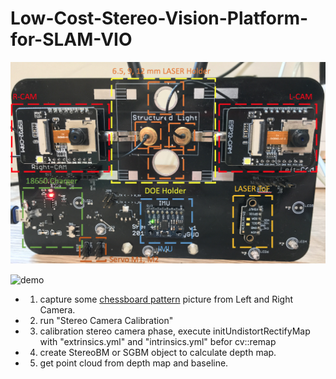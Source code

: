 # Low-Cost-Stereo-Vision-Platform-for-SLAM-VIO

![diagram](https://github.com/GCY/Low-Cost-Stereo-Vision-Platform-for-SLAM-VIO/blob/master/res/diagram.png?raw=true)


![demo](https://github.com/GCY/Low-Cost-Stereo-Vision-Platform-for-SLAM-VIO/blob/master/res/demo.gif) 

 - 1. capture some [chessboard pattern](https://raw.githubusercontent.com/opencv/opencv/master/doc/pattern.png) picture from Left and Right Camera.
 - 2. run "Stereo Camera Calibration"
 - 3. calibration stereo camera phase, execute initUndistortRectifyMap with "extrinsics.yml" and "intrinsics.yml" befor cv::remap
 - 4. create StereoBM or SGBM object to calculate depth map.
 - 5. get point cloud from depth map and baseline.
